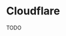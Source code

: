 # Cloudflare

TODO

<!--
https://github.com/thallium/tgc54.com/blob/main/content/zh/posts/wildcard-ssl.md
https://github.com/tuana9a/docs/blob/main/certbot/README.md
-->
